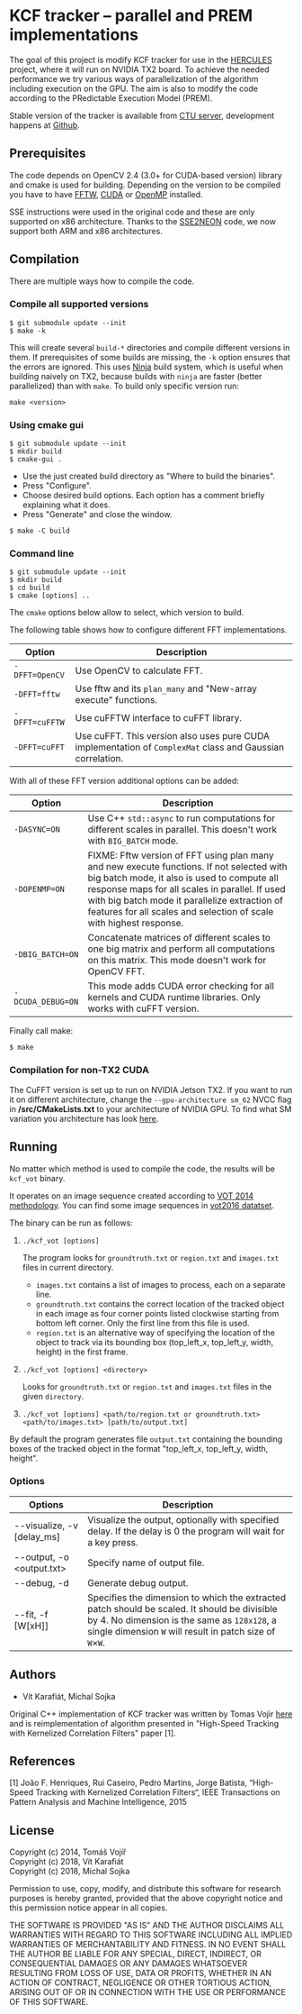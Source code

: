# KCF tracker – parallel and PREM implementations

The goal of this project is modify KCF tracker for use in the [HERCULES](http://hercules2020.eu/) project, where it will run on NVIDIA TX2 board. To achieve the needed performance we try various ways of parallelization of the algorithm including execution on the GPU. The aim is also to modify the code according to the PRedictable Execution Model (PREM).

Stable version of the tracker is available from [CTU server](http://rtime.felk.cvut.cz/gitweb/hercules2020/kcf.git.), development happens at [Github](https://github.com/Shanigen/kcf.).

## Prerequisites

The code depends on OpenCV 2.4 (3.0+ for CUDA-based version) library and cmake is used for building. Depending on the version to be compiled you have to have [FFTW](http://www.fftw.org/), [CUDA](https://developer.nvidia.com/cuda-downloads) or [OpenMP](http://www.openmp.org/) installed.

SSE instructions were used in the original code and these are only supported on x86 architecture. Thanks to the [SSE2NEON](https://github.com/jratcliff63367/sse2neon) code, we now support both ARM and x86 architectures.

## Compilation

There are multiple ways how to compile the code.

### Compile all supported versions

``` shellsession
$ git submodule update --init
$ make -k
```

This will create several `build-*` directories and compile different
versions in them. If prerequisites of some builds are missing, the
`-k` option ensures that the errors are ignored. This uses [Ninja](https://ninja-build.org/) build system, which is useful when building naively on TX2, because builds with `ninja` are faster (better parallelized) than with `make`. To build only specific version run:

``` shellsession
make <version>
```

### Using cmake gui

```shellsession
$ git submodule update --init
$ mkdir build
$ cmake-gui .
```

- Use the just created build directory as "Where to build the binaries".
- Press "Configure". 
- Choose desired build options. Each option has a comment  briefly explaining what it does.
- Press "Generate" and close the window. 

```shellsession
$ make -C build
```
### Command line

```shellsession
$ git submodule update --init
$ mkdir build
$ cd build
$ cmake [options] ..
```

The `cmake`  options below allow to select, which version to build.

The following table shows how to configure different FFT implementations.

|Option| Description |
| --- | --- |
| `-DFFT=OpenCV` | Use OpenCV to calculate FFT.|
| `-DFFT=fftw` | Use fftw and its `plan_many` and "New-array execute" functions.|
| `-DFFT=cuFFTW` | Use cuFFTW interface to cuFFT library.|
| `-DFFT=cuFFT` | Use cuFFT. This version also uses pure CUDA implementation of `ComplexMat` class and Gaussian correlation.|

With all of these FFT version additional options can be added:

|Option| Description |
| --- | --- |
| `-DASYNC=ON` | Use C++ `std::async` to run computations for different scales in parallel. This doesn't work with `BIG_BATCH` mode.|
| `-DOPENMP=ON` | FIXME: Fftw version of FFT using plan many and new execute functions. If not selected with big batch mode, it also is used to compute all response maps for all scales in parallel. If used with big batch mode it parallelize extraction of features for all scales and selection of scale with highest response.|
| `-DBIG_BATCH=ON` | Concatenate matrices of different scales to one big matrix and perform all computations on this matrix. This mode doesn't work for OpenCV FFT.|
| `-DCUDA_DEBUG=ON` | This mode adds CUDA error checking for all kernels and CUDA runtime libraries. Only works with cuFFT version.|

Finally call make:
```
$ make
```

### Compilation for non-TX2 CUDA

The CuFFT version is set up to run on NVIDIA Jetson TX2. If you want to run it on different architecture, change the `--gpu-architecture sm_62` NVCC flag in **/src/CMakeLists.txt** to your architecture of NVIDIA GPU. To find what SM variation you architecture has look [here](http://arnon.dk/matching-sm-architectures-arch-and-gencode-for-various-nvidia-cards/).

## Running

No matter which method is used to compile the code, the results will be `kcf_vot` binary.

It operates on an image sequence created according to [VOT 2014 methodology](http://www.votchallenge.net/). You can find some image sequences in [vot2016 datatset](http://www.votchallenge.net/vot2016/dataset.html).

The binary can be run as follows:

1. `./kcf_vot [options]`

   The program looks for `groundtruth.txt` or `region.txt` and `images.txt` files in current directory.
   - `images.txt` contains a list of images to process, each on a separate line.
   - `groundtruth.txt` contains the correct location of the tracked object in each image as four corner points listed clockwise starting from bottom left corner. Only the first line from this file is used.
   - `region.txt` is an alternative way of specifying the location of the object to track via its bounding box (top_left_x, top_left_y, width, height) in the first frame.

2. `./kcf_vot [options] <directory>`

   Looks for `groundtruth.txt` or `region.txt` and `images.txt` files in the given `directory`.

3. `./kcf_vot [options] <path/to/region.txt or groundtruth.txt> <path/to/images.txt> [path/to/output.txt]`

By default the program generates file `output.txt` containing the bounding boxes of the tracked object in the format "top_left_x, top_left_y, width, height".

### Options

| Options | Description |
| ------- | ----------- |
| --visualize, -v [delay_ms] | Visualize the output, optionally with specified delay. If the delay is 0 the program will wait for a key press. |
| --output, -o <output.txt>	 | Specify name of output file. |
| --debug, -d				 | Generate debug output. |
| --fit, -f [W[xH]] | Specifies the dimension to which the extracted patch should be scaled. It should be divisible by 4. No dimension is the same as `128x128`, a single dimension `W` will result in patch size of `W`×`W`. |


## Authors
* Vít Karafiát, Michal Sojka

Original C++ implementation of KCF tracker was written by Tomas Vojir [here](https://github.com/vojirt/kcf/blob/master/README.md) and is reimplementation of algorithm presented in "High-Speed Tracking with Kernelized Correlation Filters" paper [1].

## References

[1] João F. Henriques, Rui Caseiro, Pedro Martins, Jorge Batista, “High-Speed Tracking with Kernelized Correlation Filters“,
IEEE Transactions on Pattern Analysis and Machine Intelligence, 2015

## License

Copyright (c) 2014, Tomáš Vojíř\
Copyright (c) 2018, Vít Karafiát\
Copyright (c) 2018, Michal Sojka

Permission to use, copy, modify, and distribute this software for research
purposes is hereby granted, provided that the above copyright notice and
this permission notice appear in all copies.

THE SOFTWARE IS PROVIDED "AS IS" AND THE AUTHOR DISCLAIMS ALL WARRANTIES
WITH REGARD TO THIS SOFTWARE INCLUDING ALL IMPLIED WARRANTIES OF
MERCHANTABILITY AND FITNESS. IN NO EVENT SHALL THE AUTHOR BE LIABLE FOR
ANY SPECIAL, DIRECT, INDIRECT, OR CONSEQUENTIAL DAMAGES OR ANY DAMAGES
WHATSOEVER RESULTING FROM LOSS OF USE, DATA OR PROFITS, WHETHER IN AN
ACTION OF CONTRACT, NEGLIGENCE OR OTHER TORTIOUS ACTION, ARISING OUT OF
OR IN CONNECTION WITH THE USE OR PERFORMANCE OF THIS SOFTWARE.
